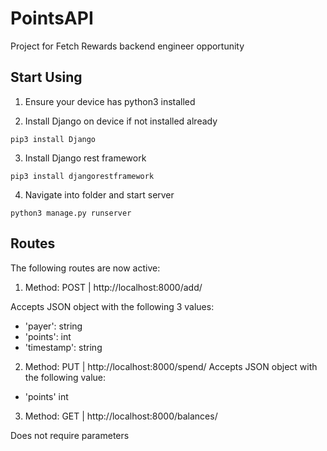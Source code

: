 # PointsAPI
Project for Fetch Rewards backend engineer opportunity

## Start Using
1. Ensure your device has python3 installed

2. Install Django on device if not installed already
```
pip3 install Django
```

3. Install Django rest framework
```
pip3 install djangorestframework
```

4. Navigate into folder and start server
```
python3 manage.py runserver
```

## Routes
The following routes are now active:

1. Method: POST | http://localhost:8000/add/

Accepts JSON object with the following 3 values:
- 'payer': string
- 'points': int
- 'timestamp': string


2. Method: PUT | http://localhost:8000/spend/
Accepts JSON object with the following value:
- 'points' int


3. Method: GET | http://localhost:8000/balances/

Does not require parameters

